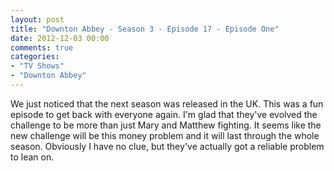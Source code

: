 ```yaml
---
layout: post
title: "Downton Abbey - Season 3 - Episode 17 - Episode One"
date: 2012-12-03 00:00
comments: true
categories:
- "TV Shows"
- "Downton Abbey"
---
```


We just noticed that the next season was released in the
UK. This was a fun episode to get back with everyone again. I'm
glad that they've evolved the challenge to be more than just
Mary and Matthew fighting. It seems like the new challenge will
be this money problem and it will last through the whole
season. Obviously I have no clue, but they've actually got a
reliable problem to lean on.
